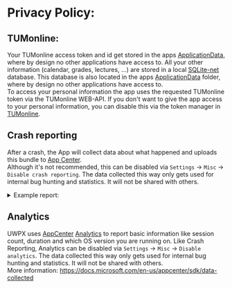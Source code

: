 # Privacy Policy:

## TUMonline:
Your TUMonline access token and id get stored in the apps [ApplicationData](https://docs.microsoft.com/en-us/uwp/api/windows.storage.applicationdata), where by design no other applications have access to. 
All your other information (calendar, grades, lectures, ...) are stored in a local [SQLite-net](https://github.com/praeclarum/sqlite-net) database.
This database is also located in the apps [ApplicationData](https://docs.microsoft.com/en-us/uwp/api/windows.storage.applicationdata) folder, where by design no other applications have access to.  
To access your personal information the app uses the requested TUMonline token via the TUMonline WEB-API.
If you don't want to give the app access to your personal information, you can disable this via the token manager in [TUMonline](https://campus.tum.de).

## Crash reporting
After a crash, the App will collect data about what happened and uploads this bundle to [App Center](https://appcenter.ms).  
Although it's not recommended, this can be disabled via `Settings` -> `Misc` -> `Disable crash reporting`.
The data collected this way only gets used for internal bug hunting and statistics. It will not be shared with others.

<details>
<summary>Example report:</summary>
<pre>
Incident Identifier: 9f87a925-2d28-40d1-9612-02b3c8cfc1d7
CrashReporter Key:   t7vgZ+qEyZITMCMsMVzbTvb7V0n6zB7UmdlztKvfoBk=
Hardware Model:      Z270-HD3P
Identifier:      TUM_CAMPUS_APP_UWP_
Version:         2.0.0.0

Date/Time:       2021-07-24T11:46:21.022Z
OS Version:      Windows 10.0.16299.125
Report Version:  104

Exception Type:  System.AggregateException
Crashed Thread:  2

Application Specific Information:
A Task's exception(s) were not observed either by Waiting on the Task or accessing its Exception property. As a result, the unobserved exception was rethrown by the finalizer thread. (Object reference not set to an instance of an object.)

Exception Stack:
unknown location
Data_Manager2.Classes.DBManager.ImageManager.<>c__DisplayClass9_0.<<contiuneAllDownloads>b__0>d.MoveNext()
</pre>
</details>

## Analytics
UWPX uses [AppCenter](https://appcenter.ms) [Analytics](https://docs.microsoft.com/en-us/appcenter/analytics/) to report basic information like session count, duration and which OS version you are running on.
Like Crash Reporting, Analytics can be disabled via `Settings` -> `Misc` -> `Disable analytics`.
The data collected this way only gets used for internal bug hunting and statistics. It will not be shared with others.  
More information: https://docs.microsoft.com/en-us/appcenter/sdk/data-collected

